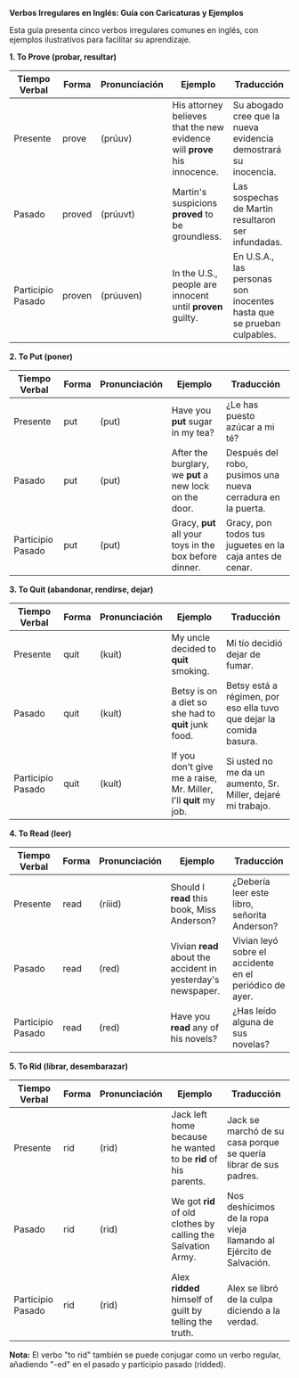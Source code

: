 

**Verbos Irregulares en Inglés: Guía con Caricaturas y Ejemplos**

Esta guía presenta cinco verbos irregulares comunes en inglés, con ejemplos ilustrativos para facilitar su aprendizaje.

**1. To Prove (probar, resultar)**

| Tiempo Verbal    | Forma       | Pronunciación | Ejemplo                                                                     | Traducción                                                       |
|-------------------|-------------|----------------|----------------------------------------------------------------------------|-------------------------------------------------------------------|
| Presente          | prove       | (prúuv)        | His attorney believes that the new evidence will **prove** his innocence. | Su abogado cree que la nueva evidencia demostrará su inocencia.  |
| Pasado            | proved      | (prúuvt)       | Martin's suspicions **proved** to be groundless.                         | Las sospechas de Martin resultaron ser infundadas.                |
| Participio Pasado | proven      | (prúuven)      | In the U.S., people are innocent until **proven** guilty.                  | En U.S.A., las personas son inocentes hasta que se prueban culpables. |

**2. To Put (poner)**

| Tiempo Verbal    | Forma | Pronunciación | Ejemplo                                                | Traducción                                       |
|-------------------|-------|----------------|-------------------------------------------------------|---------------------------------------------------|
| Presente          | put   | (put)          | Have you **put** sugar in my tea?                    | ¿Le has puesto azúcar a mi té?                     |
| Pasado            | put   | (put)          | After the burglary, we **put** a new lock on the door. | Después del robo, pusimos una nueva cerradura en la puerta. |
| Participio Pasado | put   | (put)          | Gracy, **put** all your toys in the box before dinner. | Gracy, pon todos tus juguetes en la caja antes de cenar. |

**3. To Quit (abandonar, rendirse, dejar)**

| Tiempo Verbal    | Forma  | Pronunciación | Ejemplo                                                        | Traducción                                             |
|-------------------|--------|----------------|---------------------------------------------------------------|---------------------------------------------------------|
| Presente          | quit   | (kuít)         | My uncle decided to **quit** smoking.                        | Mi tío decidió dejar de fumar.                       |
| Pasado            | quit   | (kuít)         | Betsy is on a diet so she had to **quit** junk food.        | Betsy está a régimen, por eso ella tuvo que dejar la comida basura. |
| Participio Pasado | quit   | (kuít)         | If you don't give me a raise, Mr. Miller, I'll **quit** my job. | Si usted no me da un aumento, Sr. Miller, dejaré mi trabajo. |

**4. To Read (leer)**

| Tiempo Verbal    | Forma  | Pronunciación | Ejemplo                                                  | Traducción                                           |
|-------------------|--------|----------------|---------------------------------------------------------|-------------------------------------------------------|
| Presente          | read   | (ríiid)         | Should I **read** this book, Miss Anderson?              | ¿Debería leer este libro, señorita Anderson?          |
| Pasado            | read   | (red)          | Vivian **read** about the accident in yesterday's newspaper. | Vivian leyó sobre el accidente en el periódico de ayer. |
| Participio Pasado | read   | (red)          | Have you **read** any of his novels?                      | ¿Has leído alguna de sus novelas?                      |

**5. To Rid (librar, desembarazar)**

| Tiempo Verbal    | Forma  | Pronunciación | Ejemplo                                                            | Traducción                                                     |
|-------------------|--------|----------------|-------------------------------------------------------------------|-----------------------------------------------------------------|
| Presente          | rid    | (rid)          | Jack left home because he wanted to be **rid** of his parents.     | Jack se marchó de su casa porque se quería librar de sus padres. |
| Pasado            | rid    | (rid)          | We got **rid** of old clothes by calling the Salvation Army.       | Nos deshicimos de la ropa vieja llamando al Ejército de Salvación. |
| Participio Pasado | rid    | (rid)          | Alex **ridded** himself of guilt by telling the truth.          | Alex se libró de la culpa diciendo a la verdad.             |

**Nota:** El verbo "to rid" también se puede conjugar como un verbo regular, añadiendo "-ed" en el pasado y participio pasado (ridded).
